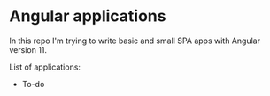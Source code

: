 # Angular applications

In this repo I'm trying to write basic and small SPA apps with Angular version 11.

List of applications:

- To-do
